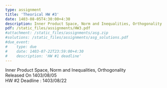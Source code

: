 ```yaml
---
type: assignment
title: 'Theorical HW #3'
date: 1403-08-05T4:30:00+4:30
description: Inner Product Space, Norm and Inequalities, Orthogonality
pdf: /static_files/assignments/HW3.pdf
#attachment: /static_files/assignments/asg.zip
#solutions: /static_files/assignments/asg_solutions.pdf
#due_event: 
#    type: due
#    date: 1403-07-22T23:59:00+4:30
#    description: 'HW #1 deadline'
---
```

Inner Product Space, Norm and Inequalities, Orthogonality<br>
Released On 1403/08/05<br>
HW #2 Deadline : 1403/08/22
